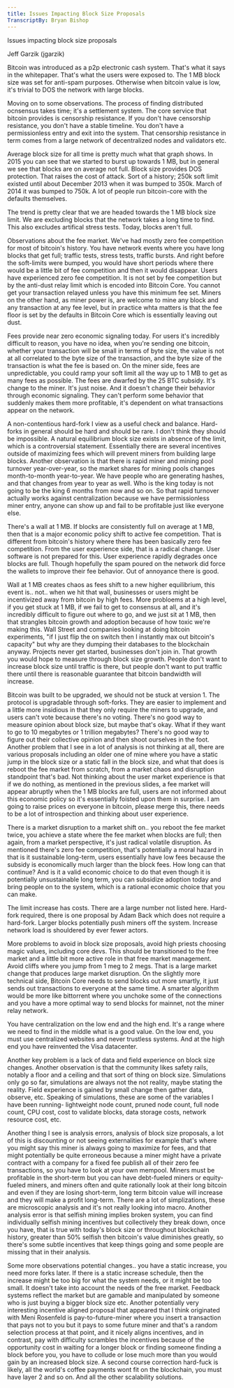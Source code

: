 ```yaml
---
title: Issues Impacting Block Size Proposals
TranscriptBy: Bryan Bishop
---
```


Issues impacting block size proposals

Jeff Garzik (jgarzik)

Bitcoin was introduced as a p2p electronic cash system. That's what it says in the whitepaper. That's what the users were exposed to. The 1 MB block size was set for anti-spam purposes. Otherwise when bitcoin value is low, it's trivial to DOS the network with large blocks.

Moving on to some observations. The process of finding distributed ocnsensus takes time; it's a settlement system. The core service that bitcoin provides is censorship resistance. If you don't have censorship resistance, you don't have a stable timeline. You don't have a permissionless entry and exit into the system. That censorship resistance in term comes from a large network of decentralized nodes and validators etc.

Average block size for all time is pretty much what that graph shows. In 2015 you can see that we started to burst up towards 1 MB, but in general we see that blocks are on average not full. Block size provides DOS protection. That raises the cost of attack. Sort of a history; 250k soft limit existed until about December 2013 when it was bumped to 350k. March of 2014 it was bumped to 750k. A lot of people run bitcoin-core with the defaults themselves.

The trend is pretty clear that we are headed towards the 1 MB block size limit. We are excluding blocks that the network takes a long time to find. This also excludes artifical stress tests. Today, blocks aren't full.

Observations about the fee market. We've had mostly zero fee competition for most of bitcoin's history. You have network events where you have long blocks that get full; traffic tests, stress tests, traffic bursts. And right before the soft-limits were bumped, you would have short periods where there would be a little bit of fee competition and then it would disappear. Users have experienced zero fee competition. It is not set by fee competition but by the anti-dust relay limit which is encoded into Bitcoin Core. You cannot get your transaction relayed unless you have this minimum fee set. Miners on the other hand, as miner power is, are welcome to mine any block and any transaction at any fee level, but in practice whta matters is that the fee floor is set by the defaults in Bitcoin Core which is essentially leaving out dust.

Fees provide near zero economic signaling today. For users it's incredibly difficult to reason, you have no idea, when you're sending one bitcoin, whether your transaction will be small in terms of byte size, the value is not at all correlated to the byte size of the transaction, and the byte size of the transaction is what the fee is based on. On the miner side, fees are unpredictable, you could ramp your soft limit all the way up to 1 MB to get as many fees as possible. The fees are dwarfed by the 25 BTC subsidy. It's change to the miner. It's just noise. And it doesn't change their behavior through economic signaling. They can't perform some behavior that suddenly makes them more profitable, it's dependent on what transactions appear on the network.

A non-contentious hard-fork I view as a useful check and balance. Hard-forks in general should be hard and should be rare. I don't think they should be impossible. A natural equilibrium block size exists in absence of the limit, which is a controversial statement. Essentially there are several incentives outside of maximizing fees which will prevent miners from building large blocks. Another observation is that there is rapid miner and mining pool turnover year-over-year, so the market shares for mining pools changes month-to-month year-to-year. We have people who are generating hashes, and that changes from year to year as well. Who is the king today is not going to be the king 6 months from now and so on. So that rapid turnover actually works against centralization because we have permissionless miner entry, anyone can show up and fail to be profitable just like everyone else.

There's a wall at 1 MB. If blocks are consistently full on average at 1 MB, then that is a major economic policy shift to active fee competition. That is different from bitcoin's history where there has been basically zero fee competition. From the user experience side, that is a radical change. User software is not prepared for this. User experience rapidly degrades once blocks are full. Though hopefully the spam poured on the network did force the wallets to improve their fee behavior. Out of annoyance there is good.

Wall at 1 MB creates chaos as fees shift to a new higher equilibrium, this event is.. not.. when we hit that wall, businesses or users might be incentivized away from bitcoin by high fees. More probloems at a high level, if you get stuck at 1 MB, if we fail to get to consensus at all, and it's incredibly difficult to figure out where to go, and we just sit at 1 MB, then that strangles bitcoin growth and adoption because of how toxic we're making this. Wall Street and companies looking at doing bitcoin experiments, "if I just flip the on switch then I instantly max out bitcoin's capacity" but why are they dumping their databases to the blockchain anyway. Projects never get started, businesses don't join in. That growth you would hope to measure through block size growth. People don't want to increase block size until traffic is there, but people don't want to put traffic there until there is reasonable guarantee that bitcoin bandwidth will increase.

Bitcoin was built to be upgraded, we should not be stuck at version 1. The protocol is upgradable through soft-forks. They are easier to implement and a little more insidious in that they only require the miners to upgrade, and users can't vote because there's no voting. There's no good way to measure opinion about block size, but maybe that's okay. What if they want to go to 10 megabytes or 1 trillion megabytes? There's no good way to figure out their collective opinion and then shoot ourselves in the foot. Another problem that I see in a lot of analysis is not thinking at all, there are various proposals including an older one of mine where you have a static jump in the block size or a static fall in the block size, and what that does is reboot the fee market from scratch, from a market chaos and disruption standpoint that's bad. Not thinking about the user market experience is that if we do nothing, as mentioned in the previous slides, a fee market will appear abruptly when the 1 MB blocks are full, users are not informed about this economic policy so it's essentially foisted upon them in surprise. I am going to raise prices on everyone in bitcoin, please merge this, there needs to be a lot of introspection and thinking about user experience.

There is a market disruption to a market shift on..  you reboot the fee market twice, you achieve a state where the fee market when blocks are full; then again, from a market perspective, it's just radical volatile disruption. As mentioned there's zero fee competition, that's potentially a moral hazard in that is it sustainable long-term, users essentially have low fees because the subsidy is economically much larger than the block fees. How long can that continue? And is it a valid economic choice to do that even though it is potentially unsustainable long term, you can subsidize adoption today and bring people on to the system, which is a rational economic choice that you can make.

The limit increase has costs. There are a large number not listed here. Hard-fork required, there is one proposal by Adam Back which does not require a hard-fork. Larger blocks potentially push miners off the system. Increase network load is shouldered by ever fewer actors.

More problems to avoid in block size proposals, avoid high priests choosing magic values, including core devs. This should be transitioned to the free market and a little bit more active role in that free market management. Avoid cliffs where you jump from 1 meg to 2 megs. That is a large market change that produces large market disruption. On the slightly more technical side, Bitcoin Core needs to send blocks out more smartly, it just sends out transactions to everyone at the same time. A smarter algorithm would be more like bittorrent where you unchoke some of the connections and you have a more optimal way to send blocks for mainnet, not the miner relay network.

You have centralization on the low end and the high end. It's a range where we need to find in the middle what is a good value. On the low end, you must use centralized websites and never trustless systems. And at the high end you have reinvented the Visa datacenter.

Another key problem is a lack of data and field experience on block size changes. Another observation is that the community likes safety rails, notably a floor and a ceiling and that sort of thing on block size. Simulations only go so far, simulations are always not the not reality, maybe stating the reality. Field experience is gained by small change then gather data, observe, etc. Speaking of simulations, these are some of the variables I have been running- lightweight node count, pruned node count, full node count, CPU cost, cost to validate blocks, data storage costs, network resource cost, etc.

Another thing I see is analysis errors, analysis of block size proposals, a lot of this is discounting or not seeing externalities for example that's where you might say this miner is always going to maximize for fees, and that might potentially be quite erroneous because a miner might have a private contract with a company for a fixed fee publish all of their zero fee transactions, so you have to look at your own mempool. Miners must be profitable in the short-term but you can have debt-fueled miners or equity-fueled miners, and miners often and quite rationally look at their long bitcoin and even if they are losing short-term, long term bitcoin value will increase and they will make a profit long-term. There are a lot of simplizations, these are microscopic analysis and it's not really looking into macro. Another analysis error is that selfish mining implies broken system, you can find individually selfish mining incentives but collectively they break down, once you have, that is true with today's block size or throughout blockchain history, greater than 50% selfish then bitcoin's value diminishes greatly, so there's some subtle incentives that keep things going and some people are missing that in their analysis.

Some more observations potential changes.. you have a static increase, you need more forks later. If there is a static increase schedule, then the increase might be too big for what the system needs, or it might be too small. It doesn't take into account the needs of the free market. Feedback systems reflect the market but are gamable and manipulated by someone who is just buying a bigger block size etc. Another potentially very interesting incentive aligned proposal that appeared that I think originated with Meni Rosenfeld is pay-to-future-miner where you insert a transaction that pays not to you but it pays to some future miner and that's a random selection process at that point, and it nicely aligns incentives, and in contrast, pay with difficulty scrambles the incentives because of the opportunity cost in waiting for a longer block or finding someone finding a block before you, you have to collude or lose much more than you would gain by an increased block size. A second course correction hard-fuck is likely, all the world's coffee payments wont fit on the blockchain, you must have layer 2 and so on. And all the other scalability solutions.
